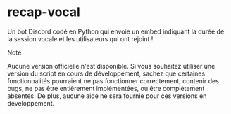 # recap-vocal
Un bot Discord codé en Python qui envoie un embed indiquant la durée de la session vocale et les utilisateurs qui ont rejoint !



> [!NOTE]
> Aucune version officielle n'est disponible. Si vous souhaitez utiliser une version du script en cours de développement, sachez que certaines fonctionnalités pourraient ne pas fonctionner correctement, contenir des bugs, ne pas être entièrement implémentées, ou être complètement absentes. De plus, aucune aide ne sera fournie pour ces versions en développement.
